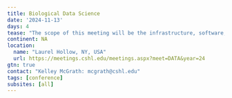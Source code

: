 ```yaml
---
title: Biological Data Science
date: '2024-11-13'
days: 4
tease: "The scope of this meeting will be the infrastructure, software, and algorithms needed to analyze large data sets in biological research."
continent: NA
location:
  name: "Laurel Hollow, NY, USA"
  url: https://meetings.cshl.edu/meetings.aspx?meet=DATA&year=24
gtn: true
contact: "Kelley McGrath: mcgrath@cshl.edu"
tags: [conference]
subsites: [all]
---
```

